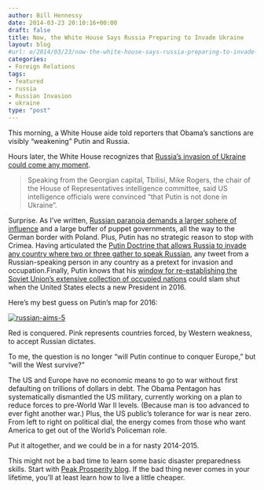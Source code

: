 ```yaml
---
author: Bill Hennessy
date: 2014-03-23 20:10:16+00:00
draft: false
title: Now, the White House Says Russia Preparing to Invade Ukraine
layout: blog
#url: e/2014/03/23/now-the-white-house-says-russia-preparing-to-invade-ukraine/
categories:
- Foreign Relations
tags:
- featured
- russia
- Russian Invasion
- ukraine
type: "post"
---
```


This morning, a White House aide told reporters that Obama’s sanctions are visibly “weakening” Putin and Russia.

Hours later, the White House recognizes that [Russia’s invasion of Ukraine could come any moment](https://www.businessinsider.com/russian-troops-may-invade-ukraine-2014-3).



> Speaking from the Georgian capital, Tbilisi, Mike Rogers, the chair of the House of Representatives intelligence committee, said US intelligence officials were convinced “that Putin is not done in Ukraine”.



Surprise. As I’ve written, [Russian paranoia demands a larger sphere of influence](https://hennessysview.com/2014/03/16/predicted-russias-ukraine-adventure-polands-next/) and a large buffer of puppet governments, all the way to the German border with Poland. Plus, Putin has no strategic reason to stop with Crimea. Having articulated the [Putin Doctrine that allows Russia to invade any country where two or three gather to speak Russian](https://hennessysview.com/2014/03/17/will-putin/), any tweet from a Russian-speaking person in any country as a pretext for invasion and occupation.Finally, Putin knows that his [window for re-establishing the Soviet Union’s extensive collection of occupied nations](https://hennessysview.com/2014/03/23/what-would-you-do-if-you-were-putin/) could slam shut when the United States elects a new President in 2016.

Here’s my best guess on Putin’s map for 2016:

[![russian-aims-5](https://hennessysview.com/wp-content/uploads/2014/03/russian-aims-5_thumb.jpg)
](https://hennessysview.com/wp-content/uploads/2014/03/russian-aims-5.jpg)

Red is conquered. Pink represents countries forced, by Western weakness, to accept Russian dictates.

To me, the question is no longer “will Putin continue to conquer Europe,” but “will the West survive?”

The US and Europe have no economic means to go to war without first defaulting on trillions of dollars in debt. The Obama Pentagon has systematically dismantled the US military, currently working on a plan to reduce forces to pre-World War II levels. (Because man is too advanced to ever fight another war.) Plus, the US public’s tolerance for war is near zero. From left to right on political dial, the energy comes from those who want America to get out of the World’s Policeman role.

Put it altogether, and we could be in a for nasty 2014-2015.

This might not be a bad time to learn some basic disaster preparedness skills. Start with [Peak Prosperity blog](https://www.peakprosperity.com/). If the bad thing never comes in your lifetime, you’ll at least learn how to live a little cheaper.
